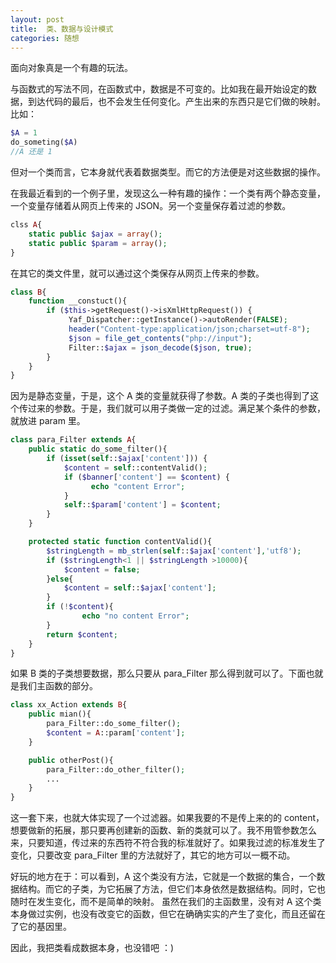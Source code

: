 ```yaml
---
layout: post
title:  类、数据与设计模式
categories: 随想
---
```


面向对象真是一个有趣的玩法。

与函数式的写法不同，在函数式中，数据是不可变的。比如我在最开始设定的数据，到达代码的最后，也不会发生任何变化。产生出来的东西只是它们做的映射。比如：

```php
$A = 1
do_someting($A)
//A 还是 1
```

但对一个类而言，它本身就代表着数据类型。而它的方法便是对这些数据的操作。

在我最近看到的一个例子里，发现这么一种有趣的操作：一个类有两个静态变量，一个变量存储着从网页上传来的 JSON。另一个变量保存着过滤的参数。

```php
clss A{
    static public $ajax = array();  
    static public $param = array();
}
```

在其它的类文件里，就可以通过这个类保存从网页上传来的参数。

```php
class B{
    function __constuct(){
        if ($this->getRequest()->isXmlHttpRequest()) {  
             Yaf_Dispatcher::getInstance()->autoRender(FALSE);  
             header("Content-type:application/json;charset=utf-8");  
             $json = file_get_contents("php://input");  
             Filter::$ajax = json_decode($json, true);
        }
    }
}
```

因为是静态变量，于是，这个 A 类的变量就获得了参数。A 类的子类也得到了这个传过来的参数。于是，我们就可以用子类做一定的过滤。满足某个条件的参数，就放进 param 里。

```php
class para_Filter extends A{
    public static do_some_filter(){
        if (isset(self::$ajax['content'])) {
            $content = self::contentValid();
            if ($banner['content'] == $content) {
                  echo "content Error";
            }
            self::$param['content'] = $content;
        }
    }

    protected static function contentValid(){
        $stringLength = mb_strlen(self::$ajax['content'],'utf8');
        if ($stringLength<1 || $stringLength >10000){
            $content = false;
        }else{
            $content = self::$ajax['content'];
        }
        if (!$content){
                echo "no content Error";
        }
        return $content;
    }
}
```

如果 B 类的子类想要数据，那么只要从 para_Filter 那么得到就可以了。下面也就是我们主函数的部分。

```php
class xx_Action extends B{
    public mian(){
        para_Filter::do_some_filter();
        $content = A::param['content'];
    }

    public otherPost(){
        para_Filter::do_other_filter();
        ...
    }
}
```

这一套下来，也就大体实现了一个过滤器。如果我要的不是传上来的的 content，想要做新的拓展，那只要再创建新的函数、新的类就可以了。我不用管参数怎么来，只要知道，传过来的东西符不符合我的标准就好了。如果我过滤的标准发生了变化，只要改变 para_Filter 里的方法就好了，其它的地方可以一概不动。

好玩的地方在于：可以看到，A 这个类没有方法，它就是一个数据的集合，一个数据结构。而它的子类，为它拓展了方法，但它们本身依然是数据结构。同时，它也随时在发生变化，而不是简单的映射。 虽然在我们的主函数里，没有对 A 这个类本身做过实例，也没有改变它的函数，但它在确确实实的产生了变化，而且还留在了它的基因里。

因此，我把类看成数据本身，也没错吧 ：)